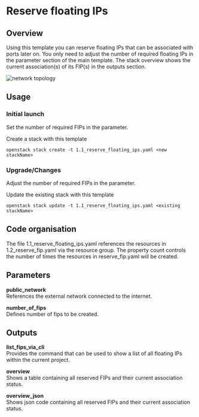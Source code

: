 # Reserve floating IPs

## Overview

Using this template you can reserve floating IPs that can be associated with ports later on. You only need to adjust the number of required floating IPs in the parameter
section of the main template. The stack overview shows the current association(s) of its FIP(s) in the outputs section.

![network topology](img/reservefipshorizonoutput.png)

## Usage

### Initial launch

Set the number of required FIPs in the parameter.

Create a stack with this template

```shell
openstack stack create -t 1.1_reserve_floating_ips.yaml <new stackName>
```

### Upgrade/Changes

Adjust the number of required FIPs in the parameter.

Update the existing stack with this template

```shell
openstack stack update -t 1.1_reserve_floating_ips.yaml <existing stackName>
```

## Code organisation

The file 1.1_reserve_floating_ips.yaml references the resources in 1.2_reserve_fip.yaml via the resource group. The property count controls the number of times the resources in reserve_fip.yaml will be created.

## Parameters

**public_network**  
References the external network connected to the internet.

**number_of_fips**  
Defines number of fips to be created.

## Outputs

**list_fips_via_cli**  
Provides the command that can be used to show a list of all floating IPs within the current project.

**overview**  
Shows a table containing all reserved FIPs and their current association status.

**overview_json**  
Shows json code containing all reserved FIPs and their current association status.
